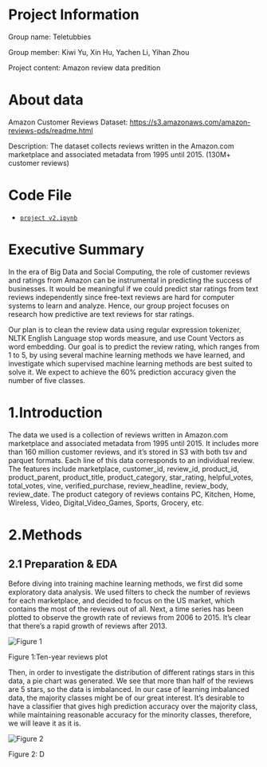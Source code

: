 # Project Information
Group name: Teletubbies

Group member: Kiwi Yu, Xin Hu, Yachen Li, Yihan Zhou

Project content: Amazon review data predition

# About data
Amazon Customer Reviews Dataset: https://s3.amazonaws.com/amazon-reviews-pds/readme.html

Description: The dataset collects reviews written in the Amazon.com marketplace and associated metadata from 1995 until 2015. 
(130M+ customer reviews)

# Code File
- [`project v2.ipynb`](https://github.com/ikiwisline/ANLY-502/blob/master/project%20v2.ipynb)

# Executive Summary

In the era of Big Data and Social Computing, the role of customer reviews and ratings from Amazon can be instrumental in predicting the success of businesses. It would be meaningful if we could predict star ratings from text reviews independently since free-text reviews are hard for computer systems to learn and analyze. Hence, our group project focuses on research how predictive are text reviews for star ratings. 

Our plan is to clean the review data using regular expression tokenizer, NLTK English Language stop words measure, and use Count Vectors as word embedding.  Our goal is to predict the review rating, which ranges from 1 to 5, by using several machine learning methods we have learned, and investigate which supervised machine learning methods are best suited to solve it. We expect to achieve the 60% prediction accuracy given the number of five classes. 

# 1.Introduction
The data we used is a collection of reviews written in Amazon.com marketplace and associated metadata from 1995 until 2015. It includes more than 160 million customer reviews, and it’s stored in S3 with both tsv and parquet formats. Each line of this data corresponds to an individual review. The features include marketplace, customer_id, review_id, product_id, product_parent, product_title, product_category, star_rating, helpful_votes, total_votes, vine, verified_purchase, review_headline, review_body, review_date. The product category of reviews contains PC, Kitchen, Home, Wireless, Video, Digital_Video_Games, Sports, Grocery, etc.

# 2.Methods
## 2.1 Preparation & EDA
Before diving into training machine learning methods, we first did some exploratory data analysis. We used filters to check the number of reviews for each marketplace, and decided to focus on the US market, which contains the most of the reviews out of all. Next, a time series has been plotted to observe the growth rate of reviews from 2006 to 2015. It’s clear that there’s a rapid growth of reviews after 2013.

![Figure 1](https://github.com/ikiwisline/ANLY-502/blob/master/images/Figure%201.png)

Figure 1:Ten-year reviews plot

Then, in order to investigate the distribution of different ratings stars in this data, a pie chart was generated. We see that more than half of the reviews are 5 stars, so the data is imbalanced.  In our case of learning imbalanced data, the majority classes might be of our great interest. It’s desirable to have a classifier that gives high prediction accuracy over the majority class, while maintaining reasonable accuracy for the minority classes, therefore, we will leave it as it is.

![Figure 2](https://github.com/ikiwisline/ANLY-502/blob/master/images/Figure%202.png)

Figure 2: D
